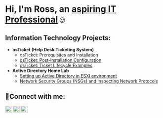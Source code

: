 <h1>Hi, I'm Ross, an <a href="https://linkedin.com/in/ross-park-0385b1159/"> aspiring IT Professional</a>☺</h1>

<h2> Information Technology Projects:</h2>

- <b>osTicket (Help Desk Ticketing System)</b>
  - [osTicket: Prerequisites and Installation](https://github.com/rpark1995/osticket-prereqs)
  - [osTicket: Post-Installation Configuration](https://github.com/rpark1995/post-install-config)
  - [osTicket: Ticket Lifecycle Examples](https://github.com/rpark1995/ticket-lifecycle)
- <b>Active Directory Home Lab</b>
  - [Setting up Active Directory in ESXI environment](https://github.com/rpark1995/Active-Directory-prep)
  - [Network Security Groups (NSGs) and Inspecting Network Protocols](https://github.com/joshmadakorcc/azure-network-protocols)

<h2>🤳Connect with me:</h2>

[<img align="left" alt="Josh | Facebook" width="22px" src="https://cdn.jsdelivr.net/npm/simple-icons@v3/icons/facebook.svg" />][facebook]
[<img align="left" alt="Josh | LinkedIn" width="22px" src="https://cdn.jsdelivr.net/npm/simple-icons@v3/icons/linkedin.svg" />][linkedin]
[<img align="left" alt="Josh | Instagram" width="22px" src="https://cdn.jsdelivr.net/npm/simple-icons@v3/icons/instagram.svg" />][instagram]

[facebook]: https://facebook.com/ross.park.71
[instagram]: https://www.instagram.com/bossross_n_sauce/
[linkedin]: https://linkedin.com/in/ross-park-0385b1159/
